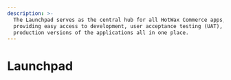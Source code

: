 ```yaml
---
description: >-
  The Launchpad serves as the central hub for all HotWax Commerce apps,
  providing easy access to development, user acceptance testing (UAT), and
  production versions of the applications all in one place.
---
```


# Launchpad

